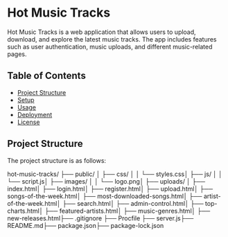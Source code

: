 # Hot Music Tracks

Hot Music Tracks is a web application that allows users to upload, download, and explore the latest music tracks. The app includes features such as user authentication, music uploads, and different music-related pages.

## Table of Contents

- [Project Structure](#project-structure)
- [Setup](#setup)
- [Usage](#usage)
- [Deployment](#deployment)
- [License](#license)

## Project Structure

The project structure is as follows:

hot-music-tracks/ ├── public/ │ ├── css/ │ │ └── styles.css│ ├── js/ │ │ └── script.js│ ├── images/ │ │ └── logo.png│ ├── uploads/ │ ├── index.html│ ├── login.html│ ├── register.html│ ├── upload.html│ ├── songs-of-the-week.html│ ├── most-downloaded-songs.html│ ├── artist-of-the-week.html│ ├── search.html│ ├── admin-control.html│ ├── top-charts.html│ ├── featured-artists.html│ ├── music-genres.html│ ├── new-releases.html├── .gitignore ├── Procfile ├── server.js├── README.md├── package.json├── package-lock.json
